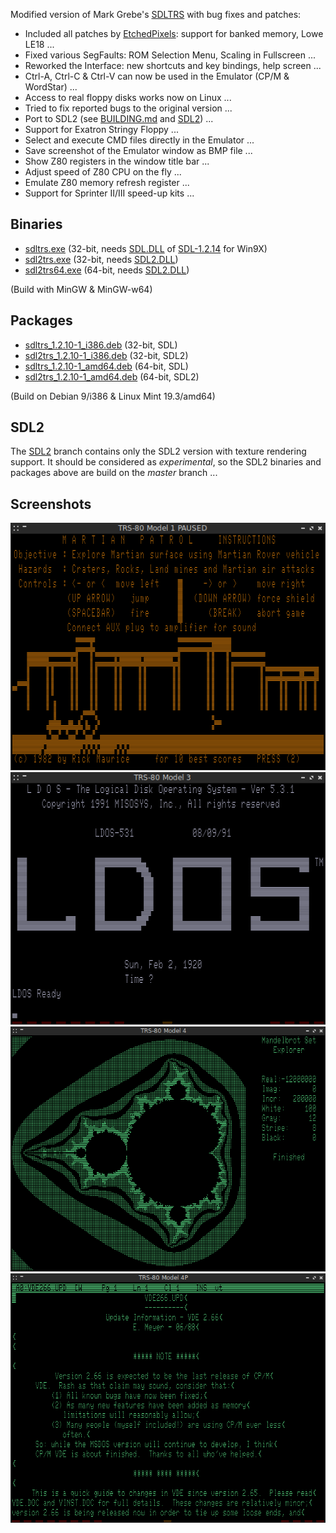 Modified version of Mark Grebe's [SDLTRS] with bug fixes and patches:

  * Included all patches by [EtchedPixels]: support for banked memory, Lowe LE18 ...
  * Fixed various SegFaults: ROM Selection Menu, Scaling in Fullscreen ...
  * Reworked the Interface: new shortcuts and key bindings, help screen ...
  * Ctrl-A, Ctrl-C & Ctrl-V can now be used in the Emulator (CP/M & WordStar) ...
  * Access to real floppy disks works now on Linux ...
  * Tried to fix reported bugs to the original version ...
  * Port to SDL2 (see [BUILDING.md] and [SDL2]) ...
  * Support for Exatron Stringy Floppy ...
  * Select and execute CMD files directly in the Emulator ...
  * Save screenshot of the Emulator window as BMP file ...
  * Show Z80 registers in the window title bar ...
  * Adjust speed of Z80 CPU on the fly ...
  * Emulate Z80 memory refresh register ...
  * Support for Sprinter II/III speed-up kits ...

## Binaries

  * [sdltrs.exe]     (32-bit, needs [SDL.DLL] of [SDL-1.2.14] for Win9X)
  * [sdl2trs.exe]    (32-bit, needs [SDL2.DLL])
  * [sdl2trs64.exe]  (64-bit, needs [SDL2.DLL])

(Build with MinGW & MinGW-w64)

## Packages

  * [sdltrs_1.2.10-1_i386.deb]    (32-bit, SDL)
  * [sdl2trs_1.2.10-1_i386.deb]   (32-bit, SDL2)
  * [sdltrs_1.2.10-1_amd64.deb]   (64-bit, SDL)
  * [sdl2trs_1.2.10-1_amd64.deb]  (64-bit, SDL2)

(Build on Debian 9/i386 & Linux Mint 19.3/amd64)

## SDL2

The [SDL2] branch contains only the SDL2 version with texture rendering support.
It should be considered as *experimental*, so the SDL2 binaries and packages above
are build on the *master* branch ...

## Screenshots

![screenshot](screenshots/sdltrs01.png)
![screenshot](screenshots/sdltrs02.png)
![screenshot](screenshots/sdltrs03.png)
![screenshot](screenshots/sdltrs04.png)

[BUILDING.md]: BUILDING.md
[EtchedPixels]: https://www.github.com/EtchedPixels/xtrs
[SDL2]: https://gitlab.com/jengun/sdltrs/-/tree/sdl2
[SDL.DLL]: https://www.libsdl.org/download-1.2.php
[SDL2.DLL]: https://www.libsdl.org/download-2.0.php
[SDL-1.2.14]: https://www.libsdl.org/release/SDL-1.2.14-win32.zip
[SDLTRS]: http://sdltrs.sourceforge.net
[sdltrs.exe]: bin/sdltrs.exe
[sdl2trs.exe]: bin/sdl2trs.exe
[sdl2trs64.exe]: bin/sdl2trs64.exe
[sdltrs_1.2.10-1_i386.deb]: bin/sdltrs_1.2.10-1_i386.deb
[sdl2trs_1.2.10-1_i386.deb]: bin/sdl2trs_1.2.10-1_i386.deb
[sdltrs_1.2.10-1_amd64.deb]: bin/sdltrs_1.2.10-1_amd64.deb
[sdl2trs_1.2.10-1_amd64.deb]: bin/sdl2trs_1.2.10-1_amd64.deb
